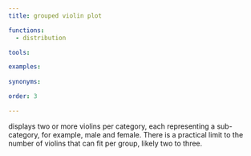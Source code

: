 ```yaml
---
title: grouped violin plot

functions: 
  - distribution

tools:

examples:
    
synonyms:

order: 3

---
```


displays two or more violins per category, each representing a sub-category, for example, male and female. There is a practical limit to the number of violins that can fit per group, likely two to three.

<!--more--> 

